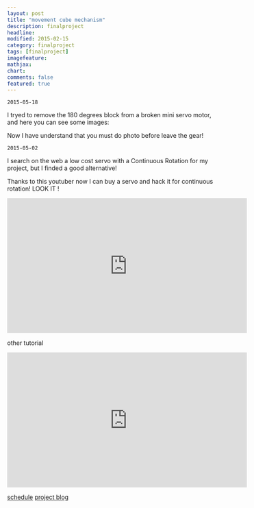 ```yaml
---
layout: post
title: "movement cube mechanism"
description: finalproject
headline: 
modified: 2015-02-15
category: finalproject
tags: [finalproject]
imagefeature: 
mathjax: 
chart: 
comments: false
featured: true
---
```


	2015-05-18

I tryed to remove the 180 degrees block from a broken mini servo motor, and here you can see some images:



Now I have understand that you must do photo before leave the gear!

	2015-05-02

I search on the web a low cost servo with a Continuous Rotation for my project, but I finded a good alternative!

Thanks to this youtuber now I can buy a servo and hack it for continuous rotation!
LOOK IT !

<iframe width="560" height="315" src="https://www.youtube.com/embed/6G1nHfvl4aI" frameborder="0" ></iframe>

other tutorial

<iframe width="560" height="315" src="https://www.youtube.com/embed/6G1nHfvl4aI" frameborder="0" allowfullscreen></iframe>


<a href="{{ site.url }}/finalproject/schedule/"><span class="tiny button success ">schedule</span></a>
<a href="{{ site.url }}/final_project/"><span class="tiny button success ">project blog</span></a>